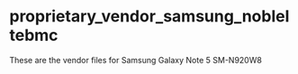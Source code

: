 # proprietary_vendor_samsung_nobleltebmc

These are the vendor files for  Samsung Galaxy Note 5 SM-N920W8
